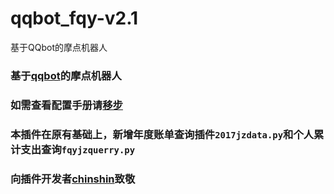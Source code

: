 # qqbot_fqy-v2.1
基于QQbot的摩点机器人
### 基于[qqbot](https://github.com/pandolia/qqbot)的摩点机器人

### 如需查看配置手册请[移步](https://github.com/chinshin/qqbot_hzx)

### 本插件在原有基础上，新增年度账单查询插件`2017jzdata.py`和个人累计支出查询`fqyjzquerry.py`

### 向插件开发者[chinshin](https://github.com/chinshin/qqbot_hzx)致敬
